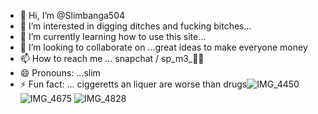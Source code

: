 - 👋 Hi, I’m @Slimbanga504
- 👀 I’m interested in digging ditches and fucking bitches...
- 🌱 I’m currently learning how to use this site...
- 💞️ I’m looking to collaborate on ...great ideas to make everyone money
- 📫 How to reach me ... snapchat / sp_m3_💯💸
- 😄 Pronouns: ...slim
- ⚡ Fun fact: ... ciggeretts an liquer are worse than drugs![IMG_4450](https://github.com/user-attachments/assets/691a26bc-8f4f-451b-a374-dee1d57c71cd)
![IMG_4675](https://github.com/user-attachments/assets/592ebd5b-6fa5-4abf-acaa-249193020740)
![IMG_4828](https://github.com/user-attachments/assets/0c8e3177-8cda-49e1-af1c-d28132448559)


<!---
Slimbanga504/Slimbanga504 is a ✨ special ✨ repository because its `README.md` (this file) appears on your GitHub profile.
You can click the Preview link to take a look at your changes.
--->
